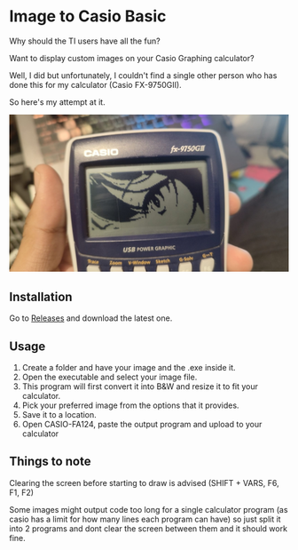 # Image to Casio Basic

Why should the TI users have all the fun?

Want to display custom images on your Casio Graphing calculator?

Well, I did but unfortunately, I couldn't find a single other person who has done this for my calculator (Casio FX-9750GII).

So here's my attempt at it.

<img src="Images/Image 1.jpeg" alt="Image" width="600" />

## Installation

Go to [Releases](https://github.com/Animeboynz/Image-to-Casio-Basic/releases) and download the latest one.


## Usage

1. Create a folder and have your image and the .exe inside it.
2. Open the executable and select your image file.
3. This program will first convert it into B&W and resize it to fit your calculator.
4. Pick your preferred image from the options that it provides.
5. Save it to a location.
6. Open CASIO-FA124, paste the output program and upload to your calculator

## Things to note
Clearing the screen before starting to draw is advised
(SHIFT + VARS, F6, F1, F2)

Some images might output code too long for a single calculator program (as casio has a limit for how many lines each program can have) so just split it into 2 programs and dont clear the screen between them and it should work fine.

